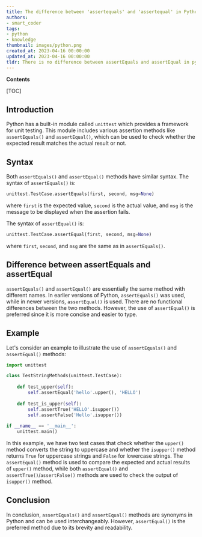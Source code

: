 ```yaml
---
title: The difference between 'assertequals' and 'assertequal' in Python can be explained as follows
authors:
- smart_coder
tags:
- python
- knowledge
thumbnail: images/python.png
created_at: 2023-04-16 00:00:00
updated_at: 2023-04-16 00:00:00
tldr: There is no difference between assertEquals and assertEqual in python, they are aliases of each other and can be used interchangeably.
---
```


**Contents**

[TOC]

Introduction
--------------
Python has a built-in module called `unittest` which provides a framework for unit testing. This module includes various assertion methods like `assertEquals()` and `assertEqual()`, which can be used to check whether the expected result matches the actual result or not. 

Syntax
----------
Both `assertEquals()` and `assertEqual()` methods have similar syntax. The syntax of `assertEquals()` is:

```python
unittest.TestCase.assertEquals(first, second, msg=None)
```
where `first` is the expected value, `second` is the actual value, and `msg` is the message to be displayed when the assertion fails.

The syntax of `assertEqual()` is:

```python
unittest.TestCase.assertEqual(first, second, msg=None)
```
where `first`, `second`, and `msg` are the same as in `assertEquals()`.

Difference between assertEquals and assertEqual
----------------------------------------------------
`assertEquals()` and `assertEqual()` are essentially the same method with different names. In earlier versions of Python, `assertEquals()` was used, while in newer versions, `assertEqual()` is used. There are no functional differences between the two methods. However, the use of `assertEqual()` is preferred since it is more concise and easier to type.

Example
-----------
Let's consider an example to illustrate the use of `assertEquals()` and `assertEqual()` methods:

```python
import unittest

class TestStringMethods(unittest.TestCase):
    
    def test_upper(self):
        self.assertEqual('hello'.upper(), 'HELLO')
        
    def test_is_upper(self):
        self.assertTrue('HELLO'.isupper())
        self.assertFalse('Hello'.isupper())
        
if __name__ == '__main__':
    unittest.main()
```
In this example, we have two test cases that check whether the `upper()` method converts the string to uppercase and whether the `isupper()` method returns `True` for uppercase strings and `False` for lowercase strings. The `assertEqual()` method is used to compare the expected and actual results of `upper()` method, while both `assertEqual()` and `assertTrue()`/`assertFalse()` methods are used to check the output of `isupper()` method.

Conclusion
--------------
In conclusion, `assertEquals()` and `assertEqual()` methods are synonyms in Python and can be used interchangeably. However, `assertEqual()` is the preferred method due to its brevity and readability.
